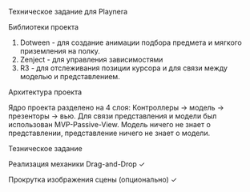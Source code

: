 Техническое задание для Playnera

Библиотеки проекта

1) Dotween - для создание анимации подбора предмета и мягкого приземления на полку.
2) Zenject - для управления зависимостями
3) R3 - для отслеживания позиции курсора и для связи между моделью и представлением.

Архитектура проекта

Ядро проекта разделено на 4 слоя: Контроллеры -> модель -> презенторы -> вью.
Для связи представления и модели был использован MVP-Passive-View.
Модель ничего не знает о представлении, представление ничего не знает о модели.

Тезническое задание

Реализация механики Drag-and-Drop ✓

Прокрутка изображения сцены (опционально) ✓
